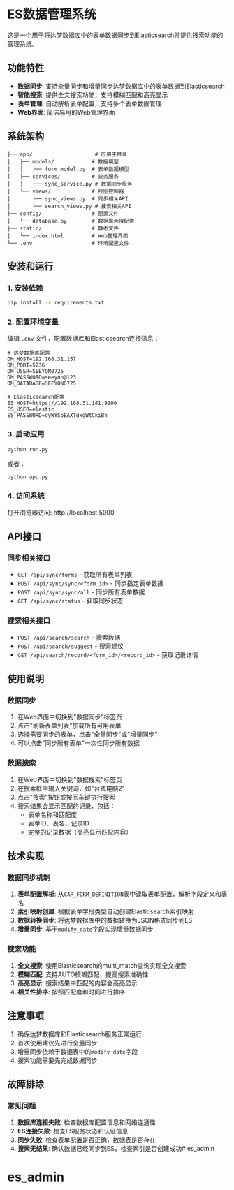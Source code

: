 # ES数据管理系统

这是一个用于将达梦数据库中的表单数据同步到Elasticsearch并提供搜索功能的管理系统。

## 功能特性

- **数据同步**: 支持全量同步和增量同步达梦数据库中的表单数据到Elasticsearch
- **智能搜索**: 提供全文搜索功能，支持模糊匹配和高亮显示
- **表单管理**: 自动解析表单配置，支持多个表单数据管理
- **Web界面**: 简洁易用的Web管理界面

## 系统架构

```
├── app/                    # 应用主目录
│   ├── models/            # 数据模型
│   │   └── form_model.py  # 表单数据模型
│   ├── services/          # 业务服务
│   │   └── sync_service.py # 数据同步服务
│   └── views/             # 视图控制器
│       ├── sync_views.py  # 同步相关API
│       └── search_views.py # 搜索相关API
├── config/                # 配置文件
│   └── database.py        # 数据库连接配置
├── static/                # 静态文件
│   └── index.html         # Web管理界面
└── .env                   # 环境配置文件
```

## 安装和运行

### 1. 安装依赖

```bash
pip install -r requirements.txt
```

### 2. 配置环境变量

编辑 `.env` 文件，配置数据库和Elasticsearch连接信息：

```env
# 达梦数据库配置
DM_HOST=192.168.31.157
DM_PORT=5236
DM_USER=SEEYON0725
DM_PASSWORD=seeyon@123
DM_DATABASE=SEEYON0725

# Elasticsearch配置
ES_HOST=https://192.168.31.141:9200
ES_USER=elastic
ES_PASSWORD=dyWYSbEAXTdkgWtCkiBh
```

### 3. 启动应用

```bash
python run.py
```

或者：

```bash
python app.py
```

### 4. 访问系统

打开浏览器访问: http://localhost:5000

## API接口

### 同步相关接口

- `GET /api/sync/forms` - 获取所有表单列表
- `POST /api/sync/sync/<form_id>` - 同步指定表单数据
- `POST /api/sync/sync/all` - 同步所有表单数据
- `GET /api/sync/status` - 获取同步状态

### 搜索相关接口

- `POST /api/search/search` - 搜索数据
- `POST /api/search/suggest` - 搜索建议
- `GET /api/search/record/<form_id>/<record_id>` - 获取记录详情

## 使用说明

### 数据同步

1. 在Web界面中切换到"数据同步"标签页
2. 点击"刷新表单列表"加载所有可用表单
3. 选择需要同步的表单，点击"全量同步"或"增量同步"
4. 可以点击"同步所有表单"一次性同步所有数据

### 数据搜索

1. 在Web界面中切换到"数据搜索"标签页
2. 在搜索框中输入关键词，如"台式电脑2"
3. 点击"搜索"按钮或按回车键执行搜索
4. 搜索结果会显示匹配的记录，包括：
   - 表单名称和匹配度
   - 表单ID、表名、记录ID
   - 完整的记录数据（高亮显示匹配内容）

## 技术实现

### 数据同步机制

1. **表单配置解析**: 从`CAP_FORM_DEFINITION`表中读取表单配置，解析字段定义和表名
2. **索引映射创建**: 根据表单字段类型自动创建Elasticsearch索引映射
3. **数据转换同步**: 将达梦数据库中的数据转换为JSON格式同步到ES
4. **增量同步**: 基于`modify_date`字段实现增量数据同步

### 搜索功能

1. **全文搜索**: 使用Elasticsearch的multi_match查询实现全文搜索
2. **模糊匹配**: 支持AUTO模糊匹配，提高搜索准确性
3. **高亮显示**: 搜索结果中匹配的内容会高亮显示
4. **相关性排序**: 按照匹配度和时间进行排序

## 注意事项

1. 确保达梦数据库和Elasticsearch服务正常运行
2. 首次使用建议先进行全量同步
3. 增量同步依赖于数据表中的`modify_date`字段
4. 搜索功能需要先完成数据同步

## 故障排除

### 常见问题

1. **数据库连接失败**: 检查数据库配置信息和网络连通性
2. **ES连接失败**: 检查ES服务状态和认证信息
3. **同步失败**: 检查表单配置是否正确，数据表是否存在
4. **搜索无结果**: 确认数据已经同步到ES，检查索引是否创建成功# es_admin
# es_admin
